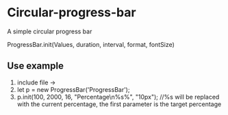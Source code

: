 # Circular-progress-bar
A simple circular progress bar

ProgressBar.init(Values, duration, interval, format, fontSize)

## Use example
1. include file -> <script src="progress.js"></script>
2. let p = new ProgressBar('ProgressBar');
3. p.init(100, 2000, 16, "Percentage\n%s%", "10px"); //%s will be replaced with the current percentage, the first parameter is the target percentage
